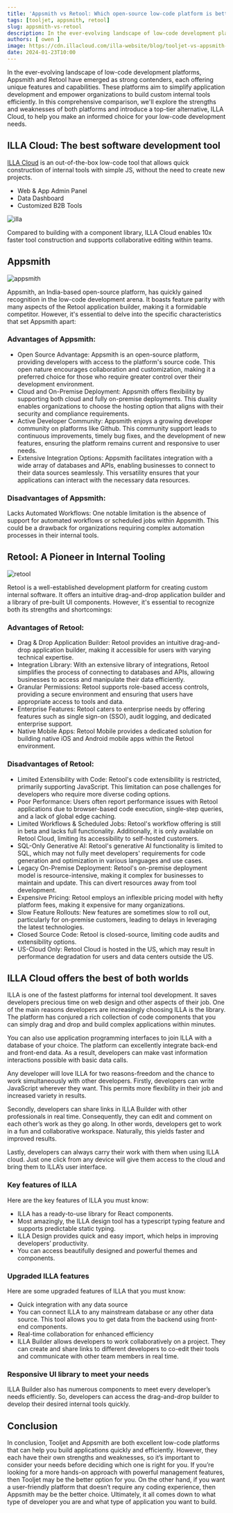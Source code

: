```yaml
---
title: 'Appsmith vs Retool: Which open-source low-code platform is better?'
tags: [tooljet, appsmith, retool]
slug: appsmith-vs-retool
description: In the ever-evolving landscape of low-code development platforms, Appsmith and Retool have emerged as strong contenders, each offering unique features and capabilities. These platforms aim to simplify application development and empower organizations to build custom internal tools efficiently. In this comprehensive comparison, we'll explore the strengths and weaknesses of both platforms and introduce a top-tier alternative, ILLA Cloud, to help you make an informed choice for your low-code development needs. 
authors: [ owen ]
image: https://cdn.illacloud.com/illa-website/blog/tooljet-vs-appsmith-vs-retool/appsmith-retool.webp
date: 2024-01-23T10:00
---
```


In the ever-evolving landscape of low-code development platforms, Appsmith and Retool have emerged as strong contenders, each offering unique features and capabilities. These platforms aim to simplify application development and empower organizations to build custom internal tools efficiently. In this comprehensive comparison, we'll explore the strengths and weaknesses of both platforms and introduce a top-tier alternative, ILLA Cloud, to help you make an informed choice for your low-code development needs.

## ILLA Cloud: The best software development tool

[ILLA Cloud](https://illacloud.com/) is an out-of-the-box low-code tool that allows quick construction of internal tools with simple JS, without the need to create new projects.

- Web & App Admin Panel
- Data Dashboard
- Customized B2B Tools

![illa](https://cdn.illacloud.com/illa-website/blog/tooljet-vs-appsmith-vs-retool/illa.png)

Compared to building with a component library, ILLA Cloud enables 10x faster tool construction and supports collaborative editing within teams.

## Appsmith

![appsmith](https://cdn.illacloud.com/illa-website/blog/tooljet-vs-appsmith-vs-retool/appsmith.png)

Appsmith, an India-based open-source platform, has quickly gained recognition in the low-code development arena. It boasts feature parity with many aspects of the Retool application builder, making it a formidable competitor. However, it's essential to delve into the specific characteristics that set Appsmith apart:

### Advantages of Appsmith:
- Open Source Advantage: Appsmith is an open-source platform, providing developers with access to the platform's source code. This open nature encourages collaboration and customization, making it a preferred choice for those who require greater control over their development environment.
- Cloud and On-Premise Deployment: Appsmith offers flexibility by supporting both cloud and fully on-premise deployments. This duality enables organizations to choose the hosting option that aligns with their security and compliance requirements.
- Active Developer Community: Appsmith enjoys a growing developer community on platforms like Github. This community support leads to continuous improvements, timely bug fixes, and the development of new features, ensuring the platform remains current and responsive to user needs.
- Extensive Integration Options: Appsmith facilitates integration with a wide array of databases and APIs, enabling businesses to connect to their data sources seamlessly. This versatility ensures that your applications can interact with the necessary data resources.

### Disadvantages of Appsmith:

Lacks Automated Workflows: One notable limitation is the absence of support for automated workflows or scheduled jobs within Appsmith. This could be a drawback for organizations requiring complex automation processes in their internal tools. 

## Retool: A Pioneer in Internal Tooling

![retool](https://cdn.illacloud.com/illa-website/blog/tooljet-vs-appsmith-vs-retool/retool.png)
   
Retool is a well-established development platform for creating custom internal software. It offers an intuitive drag-and-drop application builder and a library of pre-built UI components. However, it's essential to recognize both its strengths and shortcomings:

### Advantages of Retool:
- Drag & Drop Application Builder: Retool provides an intuitive drag-and-drop application builder, making it accessible for users with varying technical expertise.
- Integration Library: With an extensive library of integrations, Retool simplifies the process of connecting to databases and APIs, allowing businesses to access and manipulate their data efficiently.
- Granular Permissions: Retool supports role-based access controls, providing a secure environment and ensuring that users have appropriate access to tools and data.
- Enterprise Features: Retool caters to enterprise needs by offering features such as single sign-on (SSO), audit logging, and dedicated enterprise support.
- Native Mobile Apps: Retool Mobile provides a dedicated solution for building native iOS and Android mobile apps within the Retool environment.
   
### Disadvantages of Retool:
- Limited Extensibility with Code: Retool's code extensibility is restricted, primarily supporting JavaScript. This limitation can pose challenges for developers who require more diverse coding options.
- Poor Performance: Users often report performance issues with Retool applications due to browser-based code execution, single-step queries, and a lack of global edge caching.
- Limited Workflows & Scheduled Jobs: Retool's workflow offering is still in beta and lacks full functionality. Additionally, it is only available on Retool Cloud, limiting its accessibility to self-hosted customers.
- SQL-Only Generative AI: Retool's generative AI functionality is limited to SQL, which may not fully meet developers' requirements for code generation and optimization in various languages and use cases.
- Legacy On-Premise Deployment: Retool's on-premise deployment model is resource-intensive, making it complex for businesses to maintain and update. This can divert resources away from tool development.
- Expensive Pricing: Retool employs an inflexible pricing model with hefty platform fees, making it expensive for many organizations.
- Slow Feature Rollouts: New features are sometimes slow to roll out, particularly for on-premise customers, leading to delays in leveraging the latest technologies.
- Closed Source Code: Retool is closed-source, limiting code audits and extensibility options.
- US-Cloud Only: Retool Cloud is hosted in the US, which may result in performance degradation for users and data centers outside the US.

## ILLA Cloud offers the best of both worlds

ILLA is one of the fastest platforms for internal tool development. It saves developers precious time on web design and other aspects of their job. One of the main reasons developers are increasingly choosing ILLA is the library. The platform has conjured a rich collection of code components that you can simply drag and drop and build complex applications within minutes.

You can also use application programming interfaces to join ILLA with a database of your choice. The platform can excellently integrate back-end and front-end data. As a result, developers can make vast information interactions possible with basic data calls.

Any developer will love ILLA for two reasons-freedom and the chance to work simultaneously with other developers. Firstly, developers can write JavaScript wherever they want. This permits more flexibility in their job and increased variety in results.

Secondly, developers can share links in ILLA Builder with other professionals in real time. Consequently, they can edit and comment on each other’s work as they go along. In other words, developers get to work in a fun and collaborative workspace. Naturally, this yields faster and improved results.

Lastly, developers can always carry their work with them when using ILLA cloud. Just one click from any device will give them access to the cloud and bring them to ILLA’s user interface.

### Key features of ILLA

Here are the key features of ILLA you must know:
- ILLA has a ready-to-use library for React components.
- Most amazingly, the ILLA design tool has a typescript typing feature and supports predictable static typing.
- ILLA Design provides quick and easy import, which helps in improving developers’ productivity.
- You can access beautifully designed and powerful themes and components.

### Upgraded ILLA features

Here are some upgraded features of ILLA that you must know:
- Quick integration with any data source
- You can connect ILLA to any mainstream database or any other data source. This tool allows you to get data from the backend using front-end components.
- Real-time collaboration for enhanced efficiency
- ILLA Builder allows developers to work collaboratively on a project. They can create and share links to different developers to co-edit their tools and communicate with other team members in real time.

### Responsive UI library to meet your needs

ILLA Builder also has numerous components to meet every developer’s needs efficiently. So, developers can access the drag-and-drop builder to develop their desired internal tools quickly.

## Conclusion

In conclusion, Tooljet and Appsmith are both excellent low-code platforms that can help you build applications quickly and efficiently. However, they each have their own strengths and weaknesses, so it’s important to consider your needs before deciding which one is right for you. If you’re looking for a more hands-on approach with powerful management features, then Tooljet may be the better option for you. On the other hand, if you want a user-friendly platform that doesn’t require any coding experience, then Appsmith may be the better choice. Ultimately, it all comes down to what type of developer you are and what type of application you want to build.